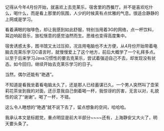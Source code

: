 记得从今年4月份开始，就喜欢上去克莱乐，宿舍里的西餐厅。并不是喜欢吃什么，喝什么，而是看上那里的氛围，人少的时候真有点优雅的气息。很适合静静的上网或是学习。

看着满眼的咖啡色，却让我感到如此舒服，特别当用着3G的网络，点一杯饮料，耳边响起音乐，放松惬意的感觉油然而生。思维也变得高度集中。

宿舍诱惑太多，图书馆又太过压抑，况且用电脑也不太方便，从4月份开始带着电脑去克莱乐学习C语言时，就慢慢爱上了这个地方，前后大概学了一个礼拜多点。以至于后来学习Java习惯性的要去克莱乐，尝试着强迫自己不去，却发现没有状态。如今回归，继续开始去克莱乐学习的日子。

当然，偶尔还能有“艳遇”。

不知道是看我坐着看电脑太久了，还是那人已经蓄谋已久。一个男人突然叫了壶茉莉花茶坐到我的对面，还示意我自己倒着喝一杯，我惊讶的厉害，无言以对，礼貌性的说了“谢谢”。喝了一杯，不错。

这么令人瞎想的“艳遇”就不说下去了，留点想象的空间，哈哈哈。

我承认本文是标题党，重点明显是前大半部分~~~~还有，上海静安又大火了，明天要头条了。